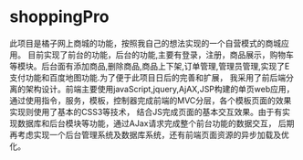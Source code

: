 # shoppingPro
此项目是橘子网上商城的功能，按照我自己的想法实现的一个自营模式的商城应用。 目前实现了前台的功能，后台的功能,主要有登录，注册，商品展示，购物车等模块。后台面有添加商品,删除商品,商品上下架,订单管理,管理员管理,实现了E支付功能和百度地图功能.为了便于此项目日后的完善和扩展， 我采用了前后端分离的架构设计。前端主要使用javaScript,jquery,AjAX,JSP构建的单页web应用， 通过使用指令，服务，模板，控制器完成前端的MVC分层，各个模板页面的效果实现则使用了基本的CSS3等技术， 结合JS完成页面的基本交互效果。由于有实现数据库和后台模块等功能，通过AJax请求完成整个前台功能的数据交互， 后期再考虑实现一个后台管理系统及数据库系统，还有前端页面资源的异步加载及优化。 
